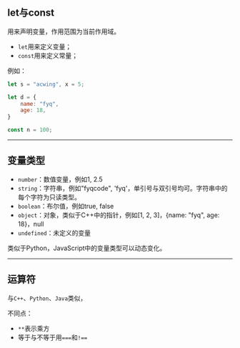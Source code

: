 ## let与const

用来声明变量，作用范围为当前作用域。

+   `let`用来定义变量；
+   `const`用来定义常量；

例如：

```js
let s = "acwing", x = 5;

let d = {
    name: "fyq",
    age: 18,
}

const n = 100;
```

---

## 变量类型

+   `number`：数值变量，例如1, 2.5
+   `string`：字符串，例如"fyqcode", 'fyq'，单引号与双引号均可。字符串中的每个字符为只读类型。
+   `boolean`：布尔值，例如true, false
+   `object`：对象，类似于C++中的指针，例如[1, 2, 3]，{name: "fyq", age: 18}，null
+   `undefined`：未定义的变量

类似于Python，JavaScript中的变量类型可以动态变化。

---

## 运算符

与`C++`、`Python`、`Java`类似，

不同点：

+   `**`表示乘方
+   等于与不等于用`===`和`!==`




